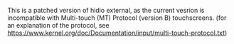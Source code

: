 This is a patched version of hidio external, as the current vesrion is incompatible with Multi-touch (MT) Protocol (version B) touchscreens.
(for an explanation of the protocol, see https://www.kernel.org/doc/Documentation/input/multi-touch-protocol.txt)

